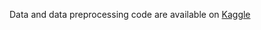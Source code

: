 Data and data preprocessing code are available on [Kaggle](https://www.kaggle.com/datasets/astrabertelli/homo-sapiens-transcript-biotypes)
